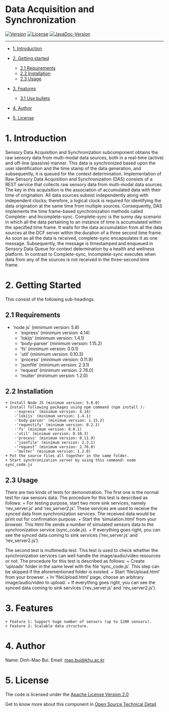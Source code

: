 # Data Acquisition and Synchronization

<!-- make your own badges from here: http://shields.io/ -->
[![Version](https://img.shields.io/badge/mining%20minds-version%202.5-green.svg)](http://www.miningminds.re.kr/english/)
[![License](https://img.shields.io/badge/Apache%20License%20-Version%202.0-yellowgreen.svg)](https://www.apache.org/licenses/LICENSE-2.0)
[![JavaDoc-Version](https://img.shields.io/badge/JavaDoc-Version%202.5-green.svg)](https://ubiquitous-computing-lab.github.io/Mining-Minds/doc/dcl-doc/data-acquisition-and-synchronization/APIdocs.htm)



--------------------------

<!-- Update the list and the main body. -->




- [1. Introduction](#1-introduction)

   
- [2. Getting started](#2-getting-Started)
    - [2.1 Requirements](#21-requirements)
    - [2.2 Installation](#22-installation)
    - [2.3 Usage](#23-usage)
	
- [3. Features](#3-features)
    - [3.1 Use bullets](#31-use-bullets)
     
- [4. Author](#5-author)

- [5. License](#6-license)

<!-- Main Body of the Document -->


# 1. Introduction

Sensory Data Acquisition and Synchronization subcomponent obtains the raw sensory data from multi-modal data sources, both in a real-time (active) and off-line (passive) manner. This data is synchronized based upon the user identification and the time stamp of the data generation, and subsequently, it is queued for the context
determination.
Implementation of Raw Sensory Data Acquisition and Synchronization (DAS) consists of a REST service that collects raw sensory data from multi-modal data sources. The key in this acquisition is the association of accumulated data with their time of origination. All data sources subsist independently along with independent clocks; therefore, a logical clock is required for identifying the data origination at the same time from multiple sources. Consequently, DAS implements the time frame-based synchronization methods called Complete- and Incomplete-sync. Complete-sync is the sunny day scenario in which all the data pertaining to an instance of time is accumulated within the specified time frame. It waits for the data accumulation from all the data sources at the DCF server within the duration of a three second time frame. As soon as all the data is received, complete-sync encapsulates it as one message. Subsequently, the message is timestamped and enqueued in Sensory Data Queue for context determination by a health and wellness platform. In contrast to Complete-sync, Incomplete-sync executes when data from any of the sources is not received in the three-second time frame.

# 2. Getting Started

This consist of the following sub-headings. 


## 2.1 Requirements

+ 'node js' (minimum version: 5.8)
	+ 'express' (minimum version: 4.14)
	+ 'lokijs' (minimum version: 1.4.1)
	+ 'body-parser' (minimum version: 1.15.2)
	+ 'fs' (minimum version: 0.0.1)
	+ 'util' (minimum version: 0.10.3)
	+ 'process' (minimum version: 0.11.9)
	+ 'jsonfile' (minimum version: 2.3.1)
	+ ‘request’ (minimum version: 2.76.0)
	+ ‘multer’ (minimum version: 1.2.0)



## 2.2 Installation

	+ Install Node JS (minimum version: 5.8.0)
	+ Install following packages using npm command (npm install ):
		-'express' (minimum version: 4.14)
		-'lokijs' (minimum version: 1.4.1)
		-'body-parser' (minimum version: 1.15.2)
		-'requestify' (minimum version: 0.2.3)
		-'fs' (minimum version: 0.0.1)
		-'util' (minimum version: 0.10.3)
		-'process' (minimum version: 0.11.9)
		-'jsonfile' (minimum version: 2.3.1)
		-‘request’ (minimum version: 2.76.0)
		-‘multer’ (minimum version: 1.2.0)
	+ Put the source files all together in the same folder.
	+ Start synchronization server by using this command: node sync_code.js


## 2.3 Usage

There are two kinds of tests for demonstration. The first one is the normal test for raw sensors data. The procedure for this test is described as follows:
	+ For testing purpose, start two more sink services, namely ‘rev_server.js’ and ‘rev_server2.js’. These services are used to receive the synced data from synchronization services. The received data would be print out for confirmation purpose.
	+ Start the ‘simulation.html’ from your browser. This html file sends a number of simulated sensors data to the synchronization service (sync_code.js). 
	+ If everything goes right, you can see the synced data coming to sink services (‘rev_server.js’ and ‘rev_server2.js’).

The second test is multimedia test. This test is used to check whether the synchronization services can well handle the image/audio/video resources or not. The procedure for this test is described as follows:
	+ Create ‘uploads’ folder in the same level with the file ‘sync_code.js’. This step can be skipped if the aforementioned folder is existed.
	+ Start ‘fileUpload.html’ from your browser.
	+ In ‘fileUpload.html’ page, choose an arbitrary image/audio/video to upload.
	+ If everything goes right, you can see the synced data coming to sink services (‘rev_server.js’ and ‘rev_server2.js’).

# 3. Features

	+ Feature 1: Support huge number of sensors (up to 1280 sensors).
	+ Feature 2: Scalable data structure.


# 4. Author

Name: Dinh-Mao Bui.
Email: mao.bui@khu.ac.kr


# 5. License

The code is licensed under the [Apache License Version 2.0](http://www.apache.org/licenses/LICENSE-2.0)
<br>
 

Get to know more about this component in [Open Source Technical Detail](http://www.miningminds.re.kr/wp-content/uploads/2017/01/DAS_Open-Source_Website_mao.pdf)
